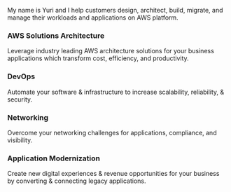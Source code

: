 My name is Yuri and I help customers design, architect, build, migrate, and manage their workloads and applications on AWS platform.

### AWS Solutions Architecture

Leverage industry leading AWS architecture solutions for your business applications which transform cost, efficiency, and productivity.

### DevOps

Automate your software & infrastructure to increase scalability, reliability, & security.

### Networking

Overcome your networking challenges for applications, compliance, and visibility.

### Application Modernization

Create new digital experiences & revenue opportunities for your business by converting & connecting legacy applications.

